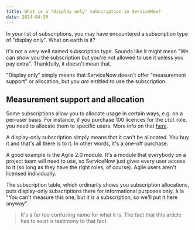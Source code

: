 ```yaml
---
title: What is a "display only" subscription in ServiceNow?
date: 2024-04-30
---
```


In your list of subscriptions, you may have encountered a subscription type of "display only". What on earth is it?

It's not a very well named subscription type. Sounds like it might mean "We can _show_ you the subscription but you're not allowed to use it unless you pay extra". Thankfully, it doesn't mean that.

"Display only" simply means that ServiceNow doesn't offer "measurement support" or allocation, but you _are_ entitled to use the subscription.

## Measurement support and allocation

Some subscriptions allow you to allocate usage in certain ways, e.g. on a per-user basis. For instance, if you purchase 100 licences for the `itil` role, you need to allocate them to specific users. More info on that [here](https://docs.servicenow.com/bundle/vancouver-platform-administration/page/administer/subscription-management/reference/types-subscription-v2.html).

A display-only subscription simply means that it can't be allocated. You buy it and that's all there is to it. In other words, it's a one-off purchase.

A good example is the Agile 2.0 module. It's a module that everybody on a project team will need to use, so ServiceNow just gives every user access to it (so long as they have the right roles, of course). Agile users aren't licensed individually.

The subscription table, which ordinarily shows you subscription allocations, puts display-only subscriptions there for informational purposes only, à la "You can't measure this one, but it _is_ a subscription, so we'll put it here anyway".

> It's a far too confusing name for what it is. The fact that this article has to exist is testimony to that fact.
